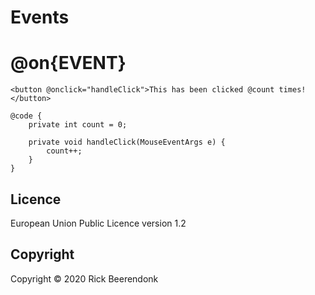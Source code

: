 # Events

# @on{EVENT}

```cshtml
<button @onclick="handleClick">This has been clicked @count times!</button>

@code {
    private int count = 0;

    private void handleClick(MouseEventArgs e) {
        count++;
    }
}
```

## Licence

European Union Public Licence version 1.2

## Copyright

Copyright © 2020 Rick Beerendonk
